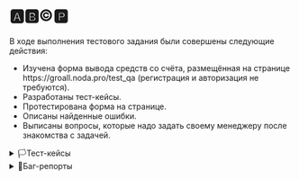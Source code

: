 # 🅰️🅱️©️🅿️
В ходе выполнения тестового задания были совершены следующие действия:

<ul>
<li>  Изучена форма вывода средств со счёта, размещённая на странице https://groall.noda.pro/test_qa (регистрация и авторизация не требуются). </li> 
<li>  Разработаны тест-кейсы. </li> 
<li>  Протестирована форма на странице.</li> 
<li>  Описаны найденные ошибки.</li> 
<li>  Выписаны вопросы, которые надо задать своему менеджеру после знакомства с задачей. </li> 
</ul>


<details>
<summary>🏳️Тест-кейсы</summary>

#### Проект: https://groall.noda.pro/test_qa 
##### Дата: 19.06.2024
##### Тестировщик: Леонид
##### Предусловия: (1) Регистрация и авторизация не требуются (2) баланс 122000 токенов (3) 100 токенов = 1 коин (4) Пользователь перешел на веб-страницу проекта

| ID | Заголовок | Шаги | Ожидаемый результат |
|:--:|:---------:|:-----|:-------------------:|
| 1  | Вывод валидного количества токенов    | 1. В поле ввода ввести валидное значение для списания<br> 1.1 Ввести "1"<br> 1.2 Ввести 122000<br> 2. Нажать на кнопку "Вывести" | В верхней части экрана появился alert: "Токены списаны, всего списано (сумма ввода), осталось (остаток)"  |
| 2  | Правильность пересчета токенов в коины при выводе    |  1. В поле ввода ввести 1 коин<br> 2. Нажать на кнопку "Вывести"<br> 3. Удостовериться, что баланс уменьшился на 100 токенов | В верхней части экрана появился alert: "Токены списаны, всего списано 100, осталось 121900"  |
| 3  | Корректность работы чекбокса "Вывести всё"  |  1. Отметить чекбокс радом с надписью "Вывести всё"<br> 2. Удостовериться, что баланс в поле ввода совпадает с балансом пользователя<br> 3. Нажать на кнопку "Вывести"<br> | Баланс в поле ввода совпадает с балансом пользователя<br> В верхней части экрана появился alert: "Токены списаны, всего списано 122000, осталось 0" |
| 4  | Изменение суммы вывода после нажатия чекбокса "Вывести всё"  |  1. Отметить чекбокс радом с надписью "Вывести всё"<br> 2. Уменьшить сумму вывода на 100 и ввести "121900"<br> 3. Нажать на кнопку "Вывести"<br> | В верхней части экрана появился alert: "Токены списаны, всего списано 121900, осталось 100" |
| 5  | Вывод "0" токенов  |  1. В поле ввода ввести "0"<br> 2. Нажать на кнопку "Вывести"<br> | В верхней части экрана появился alert: "Введеное кол-во коинов должно быть больше 0"  |
| 6  | Действие системы при пустом поле ввода   |  1. Поле ввода оставить пустым<br> 2. Нажать на кнопку "Вывести"<br> |  Справа от поля ввода повилась подсказка на желтом фоне: "Поле обязательно для заполнения"  |
| 7  | Вывод отрицательного количества токенов  |  1. В поле ввода ввести "-1"<br> 2. Нажать на кнопку "Вывести"<br> | В верхней части экрана появился alert: "Введеное кол-во коинов должно быть больше 0"  |
| 8  | Вывод суммы токенов сверх лимита  |  1. В поле ввода ввести "122001"<br> 2. Нажать на кнопку "Вывести"<br> | В верхней части экрана появился alert: "Введеное кол-во коинов не должно превышать сумму баланса пользователя"  |
| 9  | Ввод в поле ввода латиницы  |  1. В поле ввода ввести "Hello"<br> 2. Нажать на кнопку "Вывести"<br> | Справа от поля ввода повилась подсказка на желтом фоне: "Поле должно содержать только цифры!"  |
| 10 | Ввод в поле ввода кириллицы  |  1. В поле ввода ввести "Привет"<br> 2. Нажать на кнопку "Вывести"<br> | Справа от поля ввода повилась подсказка на желтом фоне: "Поле должно содержать только цифры!"  |
| 11 | Ввод в поле ввода спецсимволов  |  1. В поле ввода ввести "@#%"<br> 2. Нажать на кнопку "Вывести"<br> | Справа от поля ввода повилась подсказка на желтом фоне: "Поле должно содержать только цифры!"  |
| 12 | Ввод в поле ввода цифр и точки "."  |  1. В поле ввода ввести "100.1"<br> 2. Нажать на кнопку "Вывести"<br> | Справа от поля ввода повилась подсказка на желтом фоне: "Поле должно содержать только цифры!"  |
| 13 | Ввод в поле ввода цифр и запятой ","  |  1. В поле ввода ввести "100,1"<br> 2. Нажать на кнопку "Вывести"<br> | Справа от поля ввода повилась подсказка на желтом фоне: "Поле должно содержать только цифры!"  |
| 14 | Ввод в поле ввода цифр и латиницы  |  1. В поле ввода ввести "100Hello"<br> 2. Нажать на кнопку "Вывести"<br> | Справа от поля ввода повилась подсказка на желтом фоне: "Поле должно содержать только цифры!"  |


</details>
   
<details>
<summary>🚩Баг-репорты</summary>
   
#### Проект: https://groall.noda.pro/test_qa 
#### Окружение: Google Chrome Version 126.0.6478.62 (Official Build) (64-bit)
##### Дата: 19.06.2024
##### Тестировщик: Леонид
##### Предусловия: (1) Регистрация и авторизация не требуются (2) баланс 122000 токенов (3) 100 токенов = 1 коин

| ID | Заголовок | Важность  | Срочность | Статус | Описание | Приложения |
|:--:|:---------:|:---------:|:---------:|:-----: |:--------:| :--------: |
| 1  | Пример    | Пример    | Пример    | Открыт    | STR:<br>1. Первый шаг<br>2. Второй шаг<br>3. Третий шаг<br> AR:<br>ER: | Скриншот, видео, лог.har |  
| 2  | Пример    | Пример    | Пример    | Открыт    | STR:<br>1. Первый шаг<br>2. Второй шаг<br>3. Третий шаг<br> AR:<br>ER: | Скриншот, видео, лог.har |  
| ...| ...       | ...       | ...       | Открыт    | ...      | ...        |

</details>


